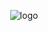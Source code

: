 <p align="center">
    <img src="https://www.techspot.com/articles-info/1192/images/2016-06-17-image-4-j.webp" alt="logo"/>
</p>
